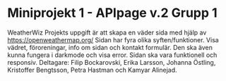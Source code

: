 # Miniprojekt 1 - APIpage v.2 Grupp 1
WeatherWiz
Projekts uppgift är att skapa en väder sida med hjälp av https://openweathermap.org/
Sidan har fyra olika syften/funktioner. Visa vädret, föroreningar, info om sidan och kontakt formulär. Den ska även kunna fungera i darkmode och visa error.
Sidan ska vara funktionell och responsiv. 
Deltagare: Filip Bockarovski, Erika Larsson, Johanna Östling, Kristoffer Bengtsson, Petra Hastman och Kamyar Alinejad.
